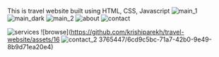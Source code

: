 This is travel website built using HTML, CSS, Javascript
![main_1](https://github.com/krishiparekh/travel-website/assets/163765447/0675278d-726c-428c-b2fb-d5b233940aed)
![main_dark](https://github.com/krishiparekh/travel-website/assets/163765447/124f87f6-ee6d-4cae-8fb4-82e668cd8353)
![main_2](https://github.com/krishiparekh/travel-website/assets/163765447/ce77b694-afa3-4f10-8170-8226e2281525)
![about](https://github.com/krishiparekh/travel-website/assets/163765447/8718435e-ceda-4244-abf6-cc5dde08d5f7)
![contact](https://github.com/krishiparekh/travel-website/assets/163765447/501f92dc-0f7a-44da-a298-b93d36c547ce)

![services](https://github.com/krishiparekh/travel-website/assets/163765447/1907f8fd-5d2e-4101-9410-047b7b7bcbfc)
![browse](https://github.com/krishiparekh/travel-website/assets/16
![contact_2](https://github.com/krishiparekh/travel-website/assets/163765447/e1835a6e-25e1-4a7a-a88b-abd0b4d80f51)
3765447/6cd9c5bc-71a7-42b0-9e49-8b9d71ea20e4)
